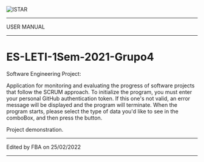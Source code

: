 ![ISTAR](https://gci.iscte-iul.pt/2020/logotipos/files/brand_v2/centros/rgb/istar/abbreviation/main/rgb_istar_abbreviation_main.png)

---------------------------------------------------------------

USER MANUAL

--------------------------------------------------------------

# ES-LETI-1Sem-2021-Grupo4

Software Engineering Project:

Application for monitoring and evaluating the progress of software projects that follow the SCRUM approach.
To initialize the program, you must enter your personal GitHub authentication token. 
If this one's not valid, an error message will be displayed and the program will terminate.
When the program starts, please select the type of data you'd like to see in the comboBox, and then press the button.

Project demonstration.

---------------------------------------------------------------

Edited by FBA on 25/02/2022

--------------------------------------------------------------
